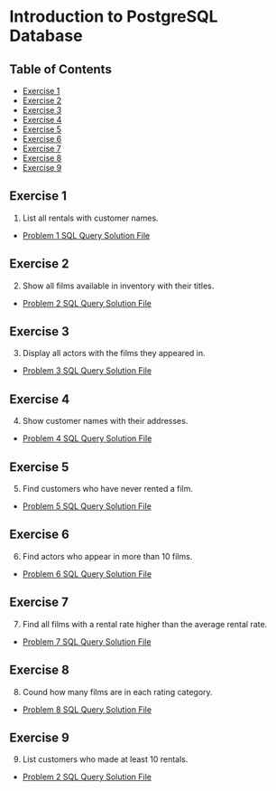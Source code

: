 # Introduction to PostgreSQL Database

## Table of Contents
  - [Exercise 1](#exercise-1)
  - [Exercise 2](#exercise-2)
  - [Exercise 3](#exercise-3)
  - [Exercise 4](#exercise-4)
  - [Exercise 5](#exercise-5)
  - [Exercise 6](#exercise-6)
  - [Exercise 7](#exercise-7)
  - [Exercise 8](#exercise-8)
  - [Exercise 9](#exercise-9)

## Exercise 1
  1. List all rentals with customer names.

  - [Problem 1 SQL Query Solution File](./1-customer_rentals.sql)

## Exercise 2
  2. Show all films available in inventory with their titles.

  - [Problem 2 SQL Query Solution File](./2-films_titles_in_inventory.sql)

## Exercise 3
  3. Display all actors with the films they appeared in.

  - [Problem 3 SQL Query Solution File](./3-display_actors_with_films.sql)

## Exercise 4
  4. Show customer names with their addresses.

  - [Problem 4 SQL Query Solution File](./4-customer_name_addresses.sql)

## Exercise 5
  5. Find customers who have never rented a film.

  - [Problem 5 SQL Query Solution File](./5-customer_never_rented.sql)

## Exercise 6
  6. Find actors who appear in more than 10 films.

  - [Problem 6 SQL Query Solution File](./6-actors_more_than_10_films.sql)

## Exercise 7
  7. Find all films with a rental rate higher than the average rental rate.

  - [Problem 7 SQL Query Solution File](./7-higher_than_average_rental.sql)

## Exercise 8
  8. Cound how many films are in each rating category.

  - [Problem 8 SQL Query Solution File](./8-films_count.sql)

## Exercise 9
  9. List customers who made at least 10 rentals.

  - [Problem 2 SQL Query Solution File](./9-customers_with_10_rentals_or_more.sql)
